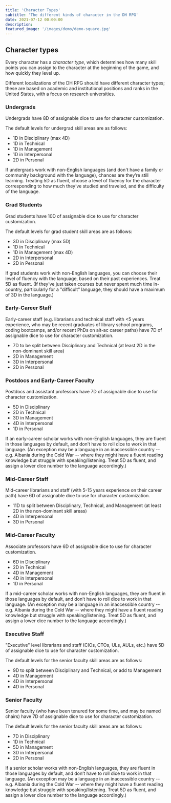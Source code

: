 ```yaml
---
title: 'Character Types'
subtitle: 'The different kinds of character in the DH RPG'
date: 2021-07-12 00:00:00
description: 
featured_image: '/images/demo/demo-square.jpg'
---
```


## Character types

Every character has a *character type*, which determines how many skill points you can assign to the character at the beginning of the game, and how quickly they level up.

Different localizations of the DH RPG should have different character types; these are based on academic and institutional positions and ranks in the United States, with a focus on research universities.


### Undergrads
Undergrads have 8D of assignable dice to use for character customization.

The default levels for undergrad skill areas are as follows:

* 1D in Disciplinary (max 4D)
* 1D in Technical
* 1D in Management
* 1D in Interpersonal
* 2D in Personal

If undergrads work with non-English languages (and don't have a family or community background with the language), chances are they’re still learning. Treating 5D as fluent, choose a level of fluency for the character corresponding to how much they’ve studied and traveled, and the difficulty of the language.

### Grad Students
Grad students have 10D of assignable dice to use for character customization.

The default levels for grad student skill areas are as follows:

* 3D in Disciplinary (max 5D)
* 1D in Technical
* 1D in Management (max 4D)
* 2D in Interpersonal
* 2D in Personal

If grad students work with non-English languages, you can choose their level of fluency with the language, based on their past experiences. Treat 5D as fluent. (If they’ve just taken courses but never spent much time in-country, particularly for a "difficult" language, they should have a maximum of 3D in the language.)

### Early-Career Staff
Early-career staff (e.g. librarians and technical staff with &lt;5 years experience, who may be recent graduates of library school programs, coding bootcamps, and/or recent PhDs on alt-ac career paths) have 7D of assignable dice to use for character customization.

* 7D to be split between Disciplinary and Technical (at least 2D in the non-dominant skill area)
* 2D in Management
* 3D in Interpersonal
* 2D in Personal


### Postdocs and Early-Career Faculty
Postdocs and assistant professors have 7D of assignable dice to use for character customization.

* 5D in Disciplinary
* 2D in Technical
* 3D in Management
* 4D in Interpersonal
* 1D in Personal

If an early-career scholar works with non-English languages, they are fluent in those languages by default, and don’t have to roll dice to work in that language. (An exception may be a language in an inaccessible country -- e.g. Albania during the Cold War -- where they might have a fluent reading knowledge but struggle with speaking/listening. Treat 5D as fluent, and assign a lower dice number to the language accordingly.)

### Mid-Career Staff
Mid-career librarians and staff (with 5-15 years experience on their career path) have 6D of assignable dice to use for character customization.

* 11D to split between Disciplinary, Technical, and Management (at least 2D in the non-dominant skill areas)
* 4D in Interpersonal
* 3D in Personal


### Mid-Career Faculty
Associate professors have 6D of assignable dice to use for character customization.

* 6D in Disciplinary
* 2D in Technical
* 4D in Management
* 4D in Interpersonal
* 1D in Personal

If a mid-career scholar works with non-English languages, they are fluent in those languages by default, and don’t have to roll dice to work in that language. (An exception may be a language in an inaccessible country -- e.g. Albania during the Cold War -- where they might have a fluent reading knowledge but struggle with speaking/listening. Treat 5D as fluent, and assign a lower dice number to the language accordingly.)

### Executive Staff
"Executive" level librarians and staff (CIOs, CTOs, ULs, AULs, etc.) have 5D of assignable dice to use for character customization. 

The default levels for the senior faculty skill areas are as follows:

* 9D to split between Disciplinary and Technical, or add to Management
* 4D in Management
* 4D in Interpersonal
* 4D in Personal


### Senior Faculty
Senior faculty (who have been tenured for some time, and may be named chairs) have 7D of assignable dice to use for character customization. 

The default levels for the senior faculty skill areas are as follows:

* 7D in Disciplinary
* 1D in Technical
* 5D in Management
* 3D in Interpersonal
* 2D in Personal

If a senior scholar works with non-English languages, they are fluent in those languages by default, and don’t have to roll dice to work in that language. (An exception may be a language in an inaccessible country -- e.g. Albania during the Cold War -- where they might have a fluent reading knowledge but struggle with speaking/listening. Treat 5D as fluent, and assign a lower dice number to the language accordingly.)